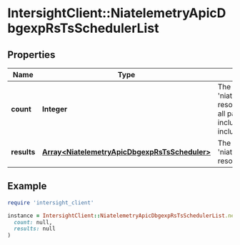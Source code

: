 # IntersightClient::NiatelemetryApicDbgexpRsTsSchedulerList

## Properties

| Name | Type | Description | Notes |
| ---- | ---- | ----------- | ----- |
| **count** | **Integer** | The total number of &#39;niatelemetry.ApicDbgexpRsTsScheduler&#39; resources matching the request, accross all pages. The &#39;Count&#39; attribute is included when the HTTP GET request includes the &#39;$inlinecount&#39; parameter. | [optional] |
| **results** | [**Array&lt;NiatelemetryApicDbgexpRsTsScheduler&gt;**](NiatelemetryApicDbgexpRsTsScheduler.md) | The array of &#39;niatelemetry.ApicDbgexpRsTsScheduler&#39; resources matching the request. | [optional] |

## Example

```ruby
require 'intersight_client'

instance = IntersightClient::NiatelemetryApicDbgexpRsTsSchedulerList.new(
  count: null,
  results: null
)
```

